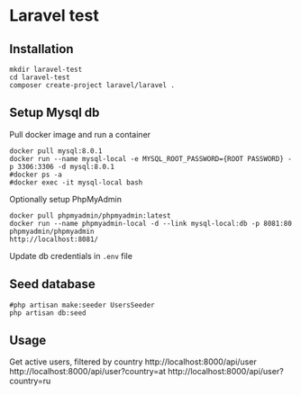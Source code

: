 # Laravel test

## Installation
```
mkdir laravel-test
cd laravel-test
composer create-project laravel/laravel .
```

## Setup Mysql db
Pull docker image and run a container
```
docker pull mysql:8.0.1
docker run --name mysql-local -e MYSQL_ROOT_PASSWORD={ROOT PASSWORD} -p 3306:3306 -d mysql:8.0.1
#docker ps -a
#docker exec -it mysql-local bash
```
Optionally setup PhpMyAdmin
```
docker pull phpmyadmin/phpmyadmin:latest
docker run --name phpmyadmin-local -d --link mysql-local:db -p 8081:80 phpmyadmin/phpmyadmin
http://localhost:8081/
```
Update db credentials in `.env` file

## Seed database
```
#php artisan make:seeder UsersSeeder
php artisan db:seed
```

## Usage
Get active users, filtered by country
http://localhost:8000/api/user
http://localhost:8000/api/user?country=at
http://localhost:8000/api/user?country=ru

